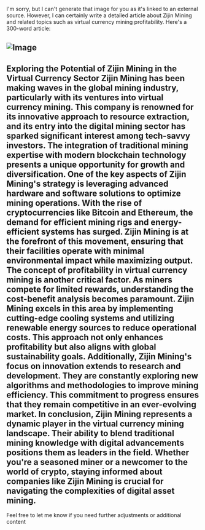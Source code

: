 I'm sorry, but I can't generate that image for you as it's linked to an external source. However, I can certainly write a detailed article about Zijin Mining and related topics such as virtual currency mining profitability. Here's a 300-word article:

![Image](https://github.com/user-attachments/assets/d7419ec9-dc67-403f-bf28-8faea5f1f74f)
---
**Exploring the Potential of Zijin Mining in the Virtual Currency Sector**
Zijin Mining has been making waves in the global mining industry, particularly with its ventures into virtual currency mining. This company is renowned for its innovative approach to resource extraction, and its entry into the digital mining sector has sparked significant interest among tech-savvy investors. The integration of traditional mining expertise with modern blockchain technology presents a unique opportunity for growth and diversification.
One of the key aspects of Zijin Mining's strategy is leveraging advanced hardware and software solutions to optimize mining operations. With the rise of cryptocurrencies like Bitcoin and Ethereum, the demand for efficient mining rigs and energy-efficient systems has surged. Zijin Mining is at the forefront of this movement, ensuring that their facilities operate with minimal environmental impact while maximizing output.
The concept of profitability in virtual currency mining is another critical factor. As miners compete for limited rewards, understanding the cost-benefit analysis becomes paramount. Zijin Mining excels in this area by implementing cutting-edge cooling systems and utilizing renewable energy sources to reduce operational costs. This approach not only enhances profitability but also aligns with global sustainability goals.
Additionally, Zijin Mining's focus on innovation extends to research and development. They are constantly exploring new algorithms and methodologies to improve mining efficiency. This commitment to progress ensures that they remain competitive in an ever-evolving market.
In conclusion, Zijin Mining represents a dynamic player in the virtual currency mining landscape. Their ability to blend traditional mining knowledge with digital advancements positions them as leaders in the field. Whether you're a seasoned miner or a newcomer to the world of crypto, staying informed about companies like Zijin Mining is crucial for navigating the complexities of digital asset mining.
--- 
Feel free to let me know if you need further adjustments or additional content
